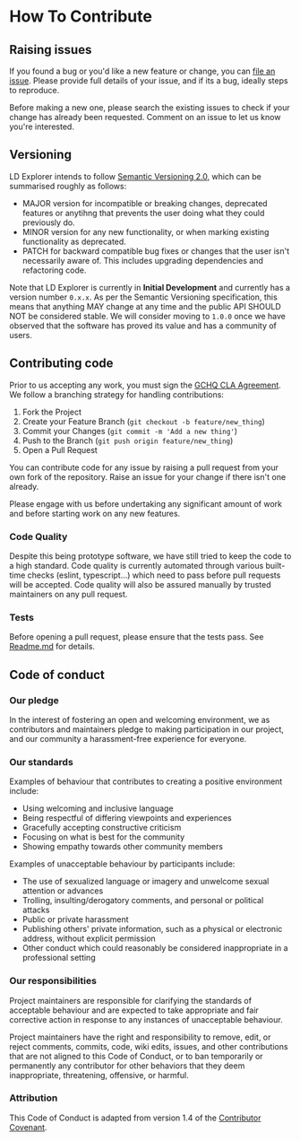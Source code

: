 # How To Contribute

## Raising issues

If you found a bug or you'd like a new feature or change, you can [file an issue](https://github.com/gchq/ld-explorer/issues). Please provide full details of your issue, and if its a bug, ideally steps to reproduce.

Before making a new one, please search the existing issues to check if your change has already been requested. Comment on an issue to let us know you're interested.

## Versioning

LD Explorer intends to follow [Semantic Versioning 2.0](https://semver.org/), which can be summarised roughly as follows:

- MAJOR version for incompatible or breaking changes, deprecated features or anytihng that prevents the user doing what they could previously do.
- MINOR version for any new functionality, or when marking existing functionality as deprecated.
- PATCH for backward compatible bug fixes or changes that the user isn't necessarily aware of. This includes upgrading dependencies and refactoring code.

Note that LD Explorer is currently in **Initial Development** and currently has a version number `0.x.x`. As per the Semantic Versioning specification, this means that anything MAY change at any time and the public API SHOULD NOT be considered stable. We will consider moving to `1.0.0` once we have observed that the software has proved its value and has a community of users.

## Contributing code

Prior to us accepting any work, you must sign the [GCHQ CLA Agreement](https://cla-assistant.io/gchq/ld-explorer). We follow a branching strategy for handling contributions:

1. Fork the Project
2. Create your Feature Branch (`git checkout -b feature/new_thing`)
3. Commit your Changes (`git commit -m 'Add a new thing'`)
4. Push to the Branch (`git push origin feature/new_thing`)
5. Open a Pull Request

You can contribute code for any issue by raising a pull request from your own fork of the repository. Raise an issue for your change if there isn't one already.

Please engage with us before undertaking any significant amount of work and before starting work on any new features.

### Code Quality

Despite this being prototype software, we have still tried to keep the code to a high standard. Code quality is currently automated through various built-time checks (eslint, typescript...) which need to pass before pull requests will be accepted. Code quality will also be assured manually by trusted maintainers on any pull request.

### Tests

Before opening a pull request, please ensure that the tests pass. See [Readme.md](./README.md) for details.

## Code of conduct

### Our pledge

In the interest of fostering an open and welcoming environment, we as contributors and maintainers pledge to making participation in our project, and our community a harassment-free experience for everyone.

### Our standards

Examples of behaviour that contributes to creating a positive environment include:

- Using welcoming and inclusive language
- Being respectful of differing viewpoints and experiences
- Gracefully accepting constructive criticism
- Focusing on what is best for the community
- Showing empathy towards other community members

Examples of unacceptable behaviour by participants include:

- The use of sexualized language or imagery and unwelcome sexual attention or advances
- Trolling, insulting/derogatory comments, and personal or political attacks
- Public or private harassment
- Publishing others' private information, such as a physical or electronic address, without explicit permission
- Other conduct which could reasonably be considered inappropriate in a professional setting

### Our responsibilities

Project maintainers are responsible for clarifying the standards of acceptable behaviour and are expected to take appropriate and fair corrective action in response to any instances of unacceptable behaviour.

Project maintainers have the right and responsibility to remove, edit, or reject comments, commits, code, wiki edits, issues, and other contributions that are not aligned to this Code of Conduct, or to ban temporarily or permanently any contributor for other behaviors that they deem inappropriate, threatening, offensive, or harmful.

### Attribution

This Code of Conduct is adapted from version 1.4 of the [Contributor Covenant](http://contributor-covenant.org/version/1/4/).
